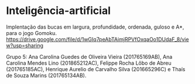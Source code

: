 # Inteligência-artificial

Implentação das bucas em largura, profundidade, ordenada, guloso e A*, para o jogo Gomoku.
https://drive.google.com/file/d/1wGIq7peAbTAimjRPVfOxqaOo1DUdaF_8/view?usp=sharing


Grupo 5:  Ana Carolina Guedes de Oliveira Vieira (201765169AB), Ana Carolina Mendes Lino (201865212AC), Felippe Rocha Lôbo de Abreu (201765185AC), Henrique Aurelio de Carvalho Silva (201665296C) e Thaís de Souza Marins (201765134AB).
